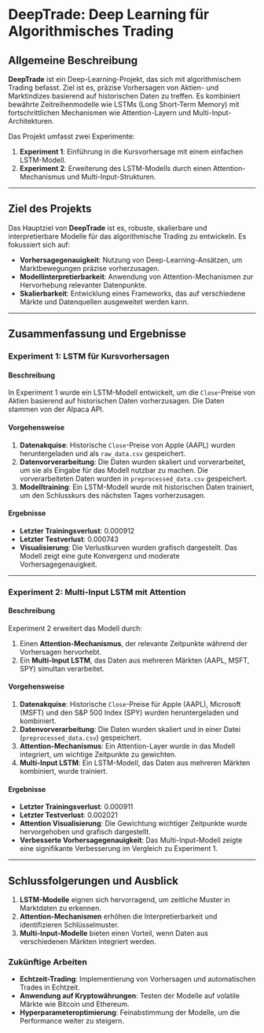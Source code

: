 # **DeepTrade: Deep Learning für Algorithmisches Trading**

## **Allgemeine Beschreibung**

**DeepTrade** ist ein Deep-Learning-Projekt, das sich mit algorithmischem Trading befasst. Ziel ist es, präzise Vorhersagen von Aktien- und Marktindizes basierend auf historischen Daten zu treffen. Es kombiniert bewährte Zeitreihenmodelle wie LSTMs (Long Short-Term Memory) mit fortschrittlichen Mechanismen wie Attention-Layern und Multi-Input-Architekturen.

Das Projekt umfasst zwei Experimente:
1. **Experiment 1**: Einführung in die Kursvorhersage mit einem einfachen LSTM-Modell.
2. **Experiment 2**: Erweiterung des LSTM-Modells durch einen Attention-Mechanismus und Multi-Input-Strukturen.

---

## **Ziel des Projekts**

Das Hauptziel von **DeepTrade** ist es, robuste, skalierbare und interpretierbare Modelle für das algorithmische Trading zu entwickeln. Es fokussiert sich auf:
- **Vorhersagegenauigkeit**: Nutzung von Deep-Learning-Ansätzen, um Marktbewegungen präzise vorherzusagen.
- **Modellinterpretierbarkeit**: Anwendung von Attention-Mechanismen zur Hervorhebung relevanter Datenpunkte.
- **Skalierbarkeit**: Entwicklung eines Frameworks, das auf verschiedene Märkte und Datenquellen ausgeweitet werden kann.

---

## **Zusammenfassung und Ergebnisse**

### **Experiment 1: LSTM für Kursvorhersagen**

#### **Beschreibung**
In Experiment 1 wurde ein LSTM-Modell entwickelt, um die `Close`-Preise von Aktien basierend auf historischen Daten vorherzusagen. Die Daten stammen von der Alpaca API.

#### **Vorgehensweise**
1. **Datenakquise**: Historische `Close`-Preise von Apple (AAPL) wurden heruntergeladen und als `raw_data.csv` gespeichert.
2. **Datenvorverarbeitung**: Die Daten wurden skaliert und vorverarbeitet, um sie als Eingabe für das Modell nutzbar zu machen. Die vorverarbeiteten Daten wurden in `preprocessed_data.csv` gespeichert.
3. **Modelltraining**: Ein LSTM-Modell wurde mit historischen Daten trainiert, um den Schlusskurs des nächsten Tages vorherzusagen.

#### **Ergebnisse**
- **Letzter Trainingsverlust**: 0.000912
- **Letzter Testverlust**: 0.000743
- **Visualisierung**: Die Verlustkurven wurden grafisch dargestellt. Das Modell zeigt eine gute Konvergenz und moderate Vorhersagegenauigkeit.

---

### **Experiment 2: Multi-Input LSTM mit Attention**

#### **Beschreibung**
Experiment 2 erweitert das Modell durch:
1. Einen **Attention-Mechanismus**, der relevante Zeitpunkte während der Vorhersagen hervorhebt.
2. Ein **Multi-Input LSTM**, das Daten aus mehreren Märkten (AAPL, MSFT, SPY) simultan verarbeitet.

#### **Vorgehensweise**
1. **Datenakquise**: Historische `Close`-Preise für Apple (AAPL), Microsoft (MSFT) und den S&P 500 Index (SPY) wurden heruntergeladen und kombiniert.
2. **Datenvorverarbeitung**: Die Daten wurden skaliert und in einer Datei (`preprocessed_data.csv`) gespeichert.
3. **Attention-Mechanismus**: Ein Attention-Layer wurde in das Modell integriert, um wichtige Zeitpunkte zu gewichten.
4. **Multi-Input LSTM**: Ein LSTM-Modell, das Daten aus mehreren Märkten kombiniert, wurde trainiert.

#### **Ergebnisse**
- **Letzter Trainingsverlust**: 0.000911
- **Letzter Testverlust**: 0.002021
- **Attention Visualisierung**: Die Gewichtung wichtiger Zeitpunkte wurde hervorgehoben und grafisch dargestellt.
- **Verbesserte Vorhersagegenauigkeit**: Das Multi-Input-Modell zeigte eine signifikante Verbesserung im Vergleich zu Experiment 1.

---

## **Schlussfolgerungen und Ausblick**

1. **LSTM-Modelle** eignen sich hervorragend, um zeitliche Muster in Marktdaten zu erkennen. 
2. **Attention-Mechanismen** erhöhen die Interpretierbarkeit und identifizieren Schlüsselmuster.
3. **Multi-Input-Modelle** bieten einen Vorteil, wenn Daten aus verschiedenen Märkten integriert werden.

### **Zukünftige Arbeiten**
- **Echtzeit-Trading**: Implementierung von Vorhersagen und automatischen Trades in Echtzeit.
- **Anwendung auf Kryptowährungen**: Testen der Modelle auf volatile Märkte wie Bitcoin und Ethereum.
- **Hyperparameteroptimierung**: Feinabstimmung der Modelle, um die Performance weiter zu steigern.
